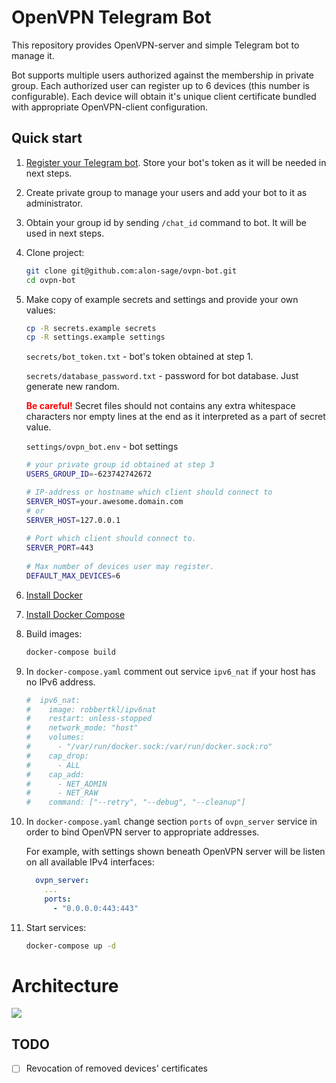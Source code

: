 # OpenVPN Telegram Bot

This repository provides OpenVPN-server and simple Telegram bot to manage it. 

Bot supports multiple users authorized against the membership 
in private group. Each authorized user can register up to 6 devices 
(this number is configurable). Each device will obtain it's unique
client certificate bundled with appropriate OpenVPN-client configuration.

## Quick start

1.  [Register your Telegram bot](http://t.me/BotFather). 
    Store your bot's token as it will be needed in next steps.

1.  Create private group to manage your users and 
    add your bot to it as administrator.

1.  Obtain your group id by sending `/chat_id` command to bot.
    It will be used in next steps.

1.  Clone project:
    ```bash
    git clone git@github.com:alon-sage/ovpn-bot.git
    cd ovpn-bot
    ```

1.  Make copy of example secrets and settings and provide your own values:
    ```bash
    cp -R secrets.example secrets
    cp -R settings.example settings
    ```
   
    `secrets/bot_token.txt` - bot's token obtained at step 1.
   
    `secrets/database_password.txt` - password for bot database. Just generate new random.
   
    <span style="color:red">**Be careful!**</span> Secret files should not contains any extra whitespace characters 
    nor empty lines at the end as it interpreted as a part of secret value.
   
    `settings/ovpn_bot.env` - bot settings
       
    ```bash
    # your private group id obtained at step 3
    USERS_GROUP_ID=-623742742672
    
    # IP-address or hostname which client should connect to
    SERVER_HOST=your.awesome.domain.com
    # or
    SERVER_HOST=127.0.0.1
   
    # Port which client should connect to.
    SERVER_PORT=443
   
    # Max number of devices user may register.
    DEFAULT_MAX_DEVICES=6
    ```

1.  [Install Docker](https://docs.docker.com/engine/install/)

1.  [Install Docker Compose](https://docs.docker.com/compose/install/)

1.  Build images:
    ```bash
    docker-compose build
    ```
   
1.  In `docker-compose.yaml` comment out service `ipv6_nat` if your host has no IPv6 address.

    ```yaml
    #  ipv6_nat:
    #    image: robbertkl/ipv6nat
    #    restart: unless-stopped
    #    network_mode: "host"
    #    volumes:
    #      - "/var/run/docker.sock:/var/run/docker.sock:ro"
    #    cap_drop:
    #      - ALL
    #    cap_add:
    #      - NET_ADMIN
    #      - NET_RAW
    #    command: ["--retry", "--debug", "--cleanup"]
    ```

1.  In `docker-compose.yaml` change section `ports` of `ovpn_server` service 
    in order to bind OpenVPN server to appropriate addresses.

    For example, with settings shown beneath OpenVPN server will be listen on all 
    available IPv4 interfaces:

    ```yaml
      ovpn_server:
        ...
        ports:
          - "0.0.0.0:443:443"
    ```

1. Start services:
    ```bash
   docker-compose up -d
    ```
   
# Architecture

![](http://www.plantuml.com/plantuml/proxy?src=https://raw.githubusercontent.com/alon-sage/ovpn-bot/main/docs/architecture.plantuml)
 
 ## TODO
 
 * [ ] Revocation of removed devices' certificates
